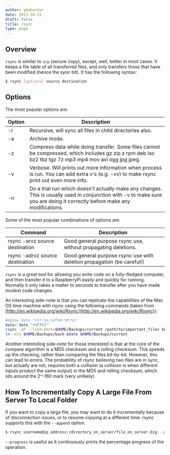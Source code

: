 ```yaml
---
author: gbmhunter
date: 2013-10-21
draft: false
title: rsync
type: page
---
```


## Overview

`rsync` is similar to `scp` (secure copy), except, well, better in most cases. It keeps a file table of all transferred files, and only transfers those that have been modified (hence the sync bit). It has the following syntax:

```sh   
$ rsync [options] source destination
```

## Options

The most popular options are:

<table>
    <thead>
        <tr>
            <th>Option</th>
            <th>Description</th>
        </tr>
    </thead>
<tbody>
<tr >
<td >-r
</td>

<td >Recursive, will sync all files in child directories also.
</td>
</tr>
<tr >

<td >-a
</td>

<td >Archive mode.
</td>
</tr>
<tr >

<td >-z
</td>

<td >Compress data while doing transfer. Some files cannot be compressed, which includes gz zip z rpm deb iso bz2 tbz tgz 7z mp3 mp4 mov avi ogg jpg jpeg.
</td>
</tr>
<tr >

<td >-v
</td>

<td >Verbose. Will prints out more information when process is run. You can add extra v's (e.g. -vv) to make rsync print out even more info.
</td>
</tr>
<tr >

<td >-n
</td>

<td >Do a trial run which doesn't actually make any changes. This is usually used in conjunction with -v to make sure you are doing it correctly before make any modifications.
</td>
</tr>
</tbody>
</table>


Some of the most popular combinations of options are:


<table>
    <thead>
        <tr>
            <th>Command</th>
            <th>Description</th>
        </tr>
    </thead>
<tbody>
<tr>
<td >rsync -arvz source destination
</td>

<td >Good general purpose rsync use, without propagating deletions.
</td>
</tr>
<tr >

<td >rsync -adrvz source destination
</td>

<td >Good general purpose rsync use with deletion propagation (be careful!)
</td>
</tr>
</tbody>
</table>

`rsync` is a great tool for allowing you write code on a fully-fledged computer, and then transfer it to a RaspberryPi easily and quickly for running. Normally it only takes a matter to seconds to transfer after you have made modest code changes.

An interesting side-note is that you can replicate the capabilities of the Mac OS time machine with rsync using the following commands (taken from [http://en.wikipedia.org/wiki/Rsync](http://en.wikipedia.org/wiki/Rsync)):

```sh
#date=`date "+%Y-%m-%dT%H:%M:%S"`
date=`date "+%FT%T"`
rsync -aP --link-dest=$HOME/Backups/current /path/to/important_files $HOME/Backups/back-$date
ln -nfs $HOME/Backups/back-$date $HOME/Backups/current
```

Another interesting side-note for those interested is that at the core of the compare algorithm is a MD5 checksum and a rolling checksum. This speeds up the checking, rather than comparing the files bit-by-bit. However, this can lead to errors. The probability of rsync believing two files are in sync, but actually are not, requires both a collision (a collision is when different inputs product the same output) in the MD5 and rolling checksum, which sits around the 2^-160 mark (very unlikely).

## How To Incrementally Copy A Large File From Server To Local Folder

If you want to copy a large file, you may want to do it incrementally because of disconnection issues, or to resume copying at a different time. rsync supports this with the `--append` option.

```sh    
$ rsync username@ip_address:/directory_on_server/file_on_server.big --progress --append
```

`--progress` is useful as it continuously prints the percentage progress of the operation.